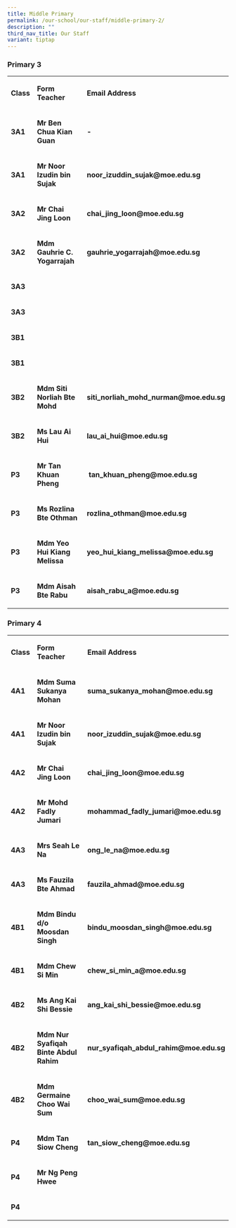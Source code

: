 ```yaml
---
title: Middle Primary
permalink: /our-school/our-staff/middle-primary-2/
description: ""
third_nav_title: Our Staff
variant: tiptap
---
```

<h3><strong>Primary 3</strong></h3><table><tbody><tr><td rowspan="1" colspan="1"><p><strong>Class</strong></p></td><td rowspan="1" colspan="1"><p><strong>Form Teacher</strong></p></td><td rowspan="1" colspan="1"><p><strong>Email Address</strong></p></td></tr><tr><td rowspan="1" colspan="1"><p><strong>3A1</strong></p></td><td rowspan="1" colspan="1"><p><strong>Mr Ben Chua Kian Guan</strong></p></td><td rowspan="1" colspan="1"><p><strong>-</strong></p></td></tr><tr><td rowspan="1" colspan="1"><p><strong>3A1</strong></p></td><td rowspan="1" colspan="1"><p><strong>Mr Noor Izudin bin Sujak</strong></p></td><td rowspan="1" colspan="1"><p><strong>noor_izuddin_sujak@moe.edu.sg</strong></p></td></tr><tr><td rowspan="1" colspan="1"><p><strong>3A2</strong></p></td><td rowspan="1" colspan="1"><p><strong>Mr Chai Jing Loon</strong></p></td><td rowspan="1" colspan="1"><p><strong>chai_jing_loon@moe.edu.sg</strong></p></td></tr><tr><td rowspan="1" colspan="1"><p><strong>3A2</strong></p></td><td rowspan="1" colspan="1"><p><strong>Mdm Gauhrie C. Yogarrajah</strong></p></td><td rowspan="1" colspan="1"><p><strong>gauhrie_yogarrajah@moe.edu.sg</strong></p></td></tr><tr><td rowspan="1" colspan="1"><p><strong>3A3</strong></p></td><td rowspan="1" colspan="1"><p></p></td><td rowspan="1" colspan="1"><p></p></td></tr><tr><td rowspan="1" colspan="1"><p><strong>3A3</strong></p></td><td rowspan="1" colspan="1"><p></p></td><td rowspan="1" colspan="1"><p></p></td></tr><tr><td rowspan="1" colspan="1"><p><strong>3B1</strong></p></td><td rowspan="1" colspan="1"><p></p></td><td rowspan="1" colspan="1"><p></p></td></tr><tr><td rowspan="1" colspan="1"><p><strong>3B1</strong></p></td><td rowspan="1" colspan="1"><p></p></td><td rowspan="1" colspan="1"><p></p></td></tr><tr><td rowspan="1" colspan="1"><p><strong>3B2</strong></p></td><td rowspan="1" colspan="1"><p><strong>Mdm Siti Norliah Bte Mohd</strong></p></td><td rowspan="1" colspan="1"><p><strong>siti_norliah_mohd_nurman@moe.edu.sg</strong></p></td></tr><tr><td rowspan="1" colspan="1"><p><strong>3B2</strong></p></td><td rowspan="1" colspan="1"><p><strong>Ms Lau Ai Hui</strong></p></td><td rowspan="1" colspan="1"><p><strong>lau_ai_hui@moe.edu.sg</strong></p></td></tr><tr><td rowspan="1" colspan="1"><p><strong>P3</strong></p></td><td rowspan="1" colspan="1"><p><strong>Mr Tan Khuan Pheng</strong></p></td><td rowspan="1" colspan="1"><p><strong>&nbsp;tan_khuan_pheng@moe.edu.sg</strong></p></td></tr><tr><td rowspan="1" colspan="1"><p><strong>P3</strong></p></td><td rowspan="1" colspan="1"><p><strong>Ms Rozlina Bte Othman</strong></p></td><td rowspan="1" colspan="1"><p><strong>rozlina_othman@moe.edu.sg</strong></p></td></tr><tr><td rowspan="1" colspan="1"><p><strong>P3</strong></p></td><td rowspan="1" colspan="1"><p><strong>Mdm Yeo Hui Kiang Melissa</strong></p></td><td rowspan="1" colspan="1"><p><strong>yeo_hui_kiang_melissa@moe.edu.sg</strong></p></td></tr><tr><td rowspan="1" colspan="1"><p><strong>P3</strong></p></td><td rowspan="1" colspan="1"><p><strong>Mdm Aisah Bte Rabu</strong></p></td><td rowspan="1" colspan="1"><p><strong>aisah_rabu_a@moe.edu.sg</strong></p></td></tr></tbody></table><h3><strong>Primary 4</strong></h3><table><tbody><tr><td rowspan="1" colspan="1"><p><strong>Class</strong></p></td><td rowspan="1" colspan="1"><p><strong>Form Teacher</strong></p></td><td rowspan="1" colspan="1"><p><strong>Email Address</strong></p></td></tr><tr><td rowspan="1" colspan="1"><p><strong>4A1</strong></p></td><td rowspan="1" colspan="1"><p><strong>Mdm Suma Sukanya Mohan</strong></p></td><td rowspan="1" colspan="1"><p><strong>suma_sukanya_mohan@moe.edu.sg</strong></p></td></tr><tr><td rowspan="1" colspan="1"><p><strong>4A1</strong></p></td><td rowspan="1" colspan="1"><p><strong>Mr Noor Izudin bin Sujak</strong></p></td><td rowspan="1" colspan="1"><p><strong>noor_izuddin_sujak@moe.edu.sg</strong></p></td></tr><tr><td rowspan="1" colspan="1"><p><strong>4A2</strong></p></td><td rowspan="1" colspan="1"><p><strong>Mr Chai Jing Loon</strong></p></td><td rowspan="1" colspan="1"><p><strong>chai_jing_loon@moe.edu.sg</strong></p></td></tr><tr><td rowspan="1" colspan="1"><p><strong>4A2</strong></p></td><td rowspan="1" colspan="1"><p><strong>Mr Mohd Fadly Jumari</strong></p></td><td rowspan="1" colspan="1"><p><strong>mohammad_fadly_jumari@moe.edu.sg</strong></p></td></tr><tr><td rowspan="1" colspan="1"><p><strong>4A3</strong></p></td><td rowspan="1" colspan="1"><p><strong>Mrs Seah Le Na</strong></p></td><td rowspan="1" colspan="1"><p><strong>ong_le_na@moe.edu.sg</strong></p></td></tr><tr><td rowspan="1" colspan="1"><p><strong>4A3</strong></p></td><td rowspan="1" colspan="1"><p><strong>Ms Fauzila Bte Ahmad</strong></p></td><td rowspan="1" colspan="1"><p><strong>fauzila_ahmad@moe.edu.sg</strong></p></td></tr><tr><td rowspan="1" colspan="1"><p><strong>4B1</strong></p></td><td rowspan="1" colspan="1"><p><strong>Mdm Bindu d/o Moosdan Singh</strong></p></td><td rowspan="1" colspan="1"><p><strong>bindu_moosdan_singh@moe.edu.sg</strong></p></td></tr><tr><td rowspan="1" colspan="1"><p><strong>4B1</strong></p></td><td rowspan="1" colspan="1"><p><strong>Mdm Chew Si Min</strong></p></td><td rowspan="1" colspan="1"><p><strong>chew_si_min_a@moe.edu.sg</strong></p></td></tr><tr><td rowspan="1" colspan="1"><p><strong>4B2</strong></p></td><td rowspan="1" colspan="1"><p><strong>Ms Ang Kai Shi Bessie</strong></p></td><td rowspan="1" colspan="1"><p><strong>ang_kai_shi_bessie@moe.edu.sg</strong></p></td></tr><tr><td rowspan="1" colspan="1"><p><strong>4B2</strong></p></td><td rowspan="1" colspan="1"><p><strong>Mdm Nur Syafiqah Binte Abdul Rahim</strong></p></td><td rowspan="1" colspan="1"><p><strong>nur_syafiqah_abdul_rahim@moe.edu.sg</strong></p></td></tr><tr><td rowspan="1" colspan="1"><p><strong>4B2</strong></p></td><td rowspan="1" colspan="1"><p><strong>Mdm Germaine Choo Wai Sum</strong></p></td><td rowspan="1" colspan="1"><p><strong>choo_wai_sum@moe.edu.sg</strong></p></td></tr><tr><td rowspan="1" colspan="1"><p><strong>P4</strong></p></td><td rowspan="1" colspan="1"><p><strong>Mdm Tan Siow Cheng</strong></p></td><td rowspan="1" colspan="1"><p><strong>tan_siow_cheng@moe.edu.sg</strong></p></td></tr><tr><td rowspan="1" colspan="1"><p><strong>P4</strong></p></td><td rowspan="1" colspan="1"><p><strong>Mr Ng Peng Hwee</strong></p></td><td rowspan="1" colspan="1"><p></p></td></tr><tr><td rowspan="1" colspan="1"><p><strong>P4</strong></p></td><td rowspan="1" colspan="1"><p></p></td><td rowspan="1" colspan="1"><p></p></td></tr></tbody></table><p></p>